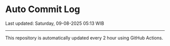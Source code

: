 # Auto Commit Log

Last updated: Saturday, 09-08-2025 05:13 WIB

---

This repository is automatically updated every 2 hour using GitHub Actions.
